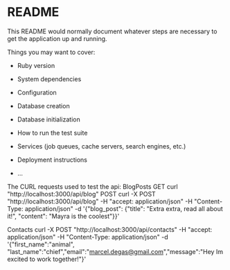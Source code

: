 # README

This README would normally document whatever steps are necessary to get the
application up and running.

Things you may want to cover:

* Ruby version

* System dependencies

* Configuration

* Database creation

* Database initialization

* How to run the test suite

* Services (job queues, cache servers, search engines, etc.)

* Deployment instructions

* ...


The CURL requests used to test the api: 
BlogPosts
GET   curl "http://localhost:3000/api/blog"
POST  curl -X POST "http://localhost:3000/api/blog" -H "accept: application/json" -H "Content-Type: application/json" -d '{"blog_post": {"title": "Extra extra, read all about it!", "content": "Mayra is the coolest"}}'


Contacts
curl -X POST "http://localhost:3000/api/contacts" -H "accept: application/json" -H "Content-Type: application/json" -d '{"first_name":"animal", "last_name":"chief","email":"marcel.degas@gmail.com","message":"Hey Im excited to work together!"}' 
